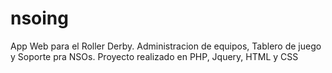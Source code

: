 # nsoing
App Web para el Roller Derby. Administracion de equipos, Tablero de juego y Soporte pra NSOs.
Proyecto realizado en PHP, Jquery, HTML y CSS
